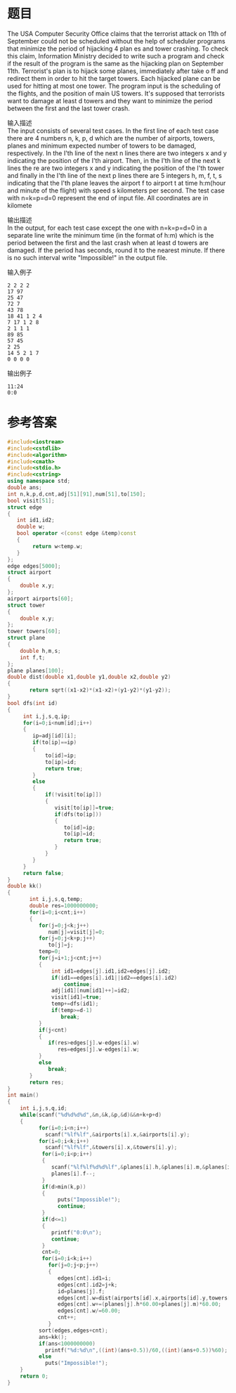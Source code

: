 # 题目
The USA Computer Security Office claims that the terrorist attack on 11th of September could not be scheduled without the help of scheduler programs that minimize the period of hijacking 4 plan es and tower crashing. To check this claim, Information Ministry decided to write such a program and check if the result of the program is the same as the hijacking plan on September 11th. Terrorist's plan is to hijack some planes, immediately after take o ff and redirect them in order to hit the target towers. Each hijacked plane can be used for hitting at most one tower. The program input is the scheduling of the flights, and the position of main US towers. It's supposed that terrorists want to damage at least d towers and they want to minimize the period between the first and the last tower crash.

输入描述<br>
The input consists of several test cases. In the first line of each test case there are 4 numbers n, k, p, d which are the number of airports, towers, planes and minimum expected number of towers to be damaged, respectively. In the I'th line of the next n lines there are two integers x and y indicating the position of the I'th airport. Then, in the I'th line of the next k lines the re are two integers x and y indicating the position of the I'th tower and finally in the I'th line of the next p lines there are 5 integers h, m, f, t, s indicating that the I'th plane leaves the airport f to airport t at time h:m(hour and minute of the flight) with speed s kilometers per second. The test case with n=k=p=d=0 represent the end of input file. All coordinates are in kilomete

输出描述<br>
In the output, for each test case except the one with n=k=p=d=0 in a separate line write the minimum time (in the format of h:m) which is the period between the first and the last crash when at least d towers are damaged. If the period has seconds, round it to the nearest minute. If there is no such interval write "Impossible!" in the output file.

输入例子
```
2 2 2 2
17 97
25 47
72 7
43 78
18 41 1 2 4
7 17 1 2 8
2 1 1 1
89 85
57 45
2 25
14 5 2 1 7
0 0 0 0
```
输出例子
```
11:24
0:0
```
# 参考答案
```c++
#include<iostream>
#include<cstdlib>
#include<algorithm>
#include<cmath>
#include<stdio.h>
#include<cstring>
using namespace std;
double ans;
int n,k,p,d,cnt,adj[51][91],num[51],to[150];
bool visit[51];
struct edge
{
   int id1,id2;
   double w;
   bool operator <(const edge &temp)const
   {
        return w<temp.w;
   }
};
edge edges[5000];
struct airport
{
    double x,y;
};
airport airports[60];
struct tower
{
    double x,y;
};
tower towers[60];
struct plane
{
    double h,m,s;
    int f,t;
};
plane planes[100];
double dist(double x1,double y1,double x2,double y2)
{
       return sqrt((x1-x2)*(x1-x2)+(y1-y2)*(y1-y2));
}
bool dfs(int id)
{
     int i,j,s,q,ip; 
     for(i=0;i<num[id];i++)
     {
        ip=adj[id][i];
        if(to[ip]==ip)
        {
            to[id]=ip;
            to[ip]=id;
            return true;
        }
        else
        {
            if(!visit[to[ip]])
            {
               visit[to[ip]]=true;
               if(dfs(to[ip]))
               {
                  to[id]=ip;
                  to[ip]=id;
                  return true;
               }
            }
        }
     }
     return false;
}
double kk()
{
       int i,j,s,q,temp;
       double res=1000000000;
       for(i=0;i<cnt;i++)
       {
          for(j=0;j<k;j++) 
             num[j]=visit[j]=0;
          for(j=0;j<k+p;j++) 
             to[j]=j;
          temp=0;
          for(j=i+1;j<cnt;j++)
          {
              int id1=edges[j].id1,id2=edges[j].id2;
              if(id1==edges[i].id1||id2==edges[i].id2)
                  continue;
              adj[id1][num[id1]++]=id2;
              visit[id1]=true;
              temp+=dfs(id1); 
              if(temp>=d-1) 
                 break;
          }
          if(j<cnt)
          {
             if(res>edges[j].w-edges[i].w)
                res=edges[j].w-edges[i].w;
          }
          else
             break;
       }
       return res;
}
int main()
{
    int i,j,s,q,id;
    while(scanf("%d%d%d%d",&n,&k,&p,&d)&&n+k+p+d)
    {
          for(i=0;i<n;i++)
            scanf("%lf%lf",&airports[i].x,&airports[i].y);
          for(i=0;i<k;i++)           
            scanf("%lf%lf",&towers[i].x,&towers[i].y);
           for(i=0;i<p;i++)
           {
              scanf("%lf%lf%d%d%lf",&planes[i].h,&planes[i].m,&planes[i].f,&planes[i].t,&planes[i].s);                          
              planes[i].f--;
           }
           if(d>min(k,p))
           { 
                puts("Impossible!");
                continue;
           }
           if(d<=1)
           {
              printf("0:0\n");
              continue;
           }
           cnt=0;
           for(i=0;i<k;i++)
             for(j=0;j<p;j++)
             {
                edges[cnt].id1=i;
                edges[cnt].id2=j+k;
                id=planes[j].f;
                edges[cnt].w=dist(airports[id].x,airports[id].y,towers[i].x,towers[i].y)/planes[j].s;
                edges[cnt].w+=(planes[j].h*60.00+planes[j].m)*60.00;
                edges[cnt].w/=60.00;
                cnt++;
             }
          sort(edges,edges+cnt);
          ans=kk();
          if(ans<1000000000)
            printf("%d:%d\n",((int)(ans+0.5))/60,((int)(ans+0.5))%60);
          else
            puts("Impossible!");
    }
    return 0;
}
